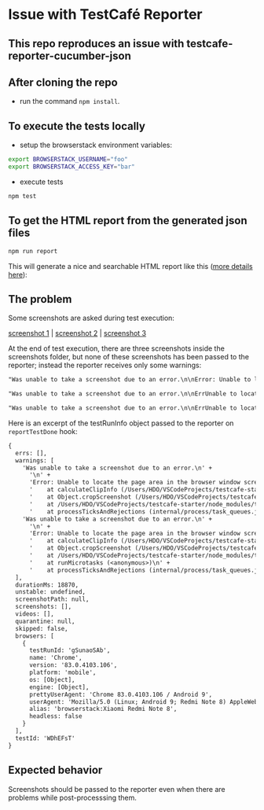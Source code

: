 # Issue with TestCafé Reporter

## This repo reproduces an issue with testcafe-reporter-cucumber-json

## After cloning the repo

- run the command `npm install`.

## To execute the tests locally

- setup the browserstack environment variables:

```sh
export BROWSERSTACK_USERNAME="foo"
export BROWSERSTACK_ACCESS_KEY="bar"
```

- execute tests

```sh
npm test
```

## To get the HTML report from the generated json files

```sh
npm run report
```

This will generate a nice and searchable HTML report like this ([more details here](https://github.com/hdorgeval/testcafe-reporter-cucumber-json)):

## The problem

Some screenshots are asked during test execution:

[screenshot 1](steps/i-enter-my-name.ts) |
[screenshot 2](steps/i-send-my-feedback-on-testcafe.ts) |
[screenshot 3](steps/a-xxx-message-should-appear-with-my-name.ts)

At the end of test execution, there are three screenshots inside the screenshots folder, but none of these screenshots has been passed to the reporter; instead the reporter receives only some warnings:

```txt
"Was unable to take a screenshot due to an error.\n\nError: Unable to locate the page area in the browser window screenshot at /Users/HDO/VSCodeProjects/reporter-issue/screenshots/2020-07-17_19-04-59/test-1/Chrome_83.0.4103.106_Android_9/1.png, because the page area mark with ID 2292367756 is not found in the screenshot.\n    at calculateClipInfo (/Users/HDO/VSCodeProjects/reporter-issue/node_modules/testcafe/src/screenshots/crop.js:114:19)\n    at Object.cropScreenshot (/Users/HDO/VSCodeProjects/reporter-issue/node_modules/testcafe/src/screenshots/crop.js:131:18)\n    at /Users/HDO/VSCodeProjects/reporter-issue/node_modules/testcafe/src/screenshots/capturer.js:137:40\n    at processTicksAndRejections (internal/process/task_queues.js:93:5)",

"Was unable to take a screenshot due to an error.\n\nErrUnable to locate the page area in the browser winscreenshot at /Users/HDO/VSCodeProjects/reporter-isscreenshots/2020-07-17_19-04-59/test-1/Chrome_83.0.4106_Android_9/2.png, because the page area mark with4066688373 is not found in the screenshot.\n   calculateClipInfo (/Users/HDO/VSCodeProjects/reporter-isnode_modules/testcafe/src/screenshots/crop.js:114:19)\nat Object.cropScreenshot (/Users/HDO/VSCodeProjereporter-issue/node_modules/testcafe/src/screenshots/cjs:131:18)\n    at /Users/HDO/VSCodeProjects/reporter-isnode_modules/testcafe/src/screenshots/captujs:137:40\n    at processTicksAndRejections (interprocess/task_queues.js:93:5)",

"Was unable to take a screenshot due to an error.\n\nErrUnable to locate the page area in the browser winscreenshot at /Users/HDO/VSCodeProjects/reporter-isscreenshots/2020-07-17_19-04-59/test-1/Chrome_83.0.4106_Android_9/3.png, because the page area mark with4249869253 is not found in the screenshot.\n   calculateClipInfo (/Users/HDO/VSCodeProjects/reporter-isnode_modules/testcafe/src/screenshots/crop.js:114:19)\nat Object.cropScreenshot (/Users/HDO/VSCodeProjereporter-issue/node_modules/testcafe/src/screenshots/cjs:131:18)\n    at /Users/HDO/VSCodeProjects/reporter-isnode_modules/testcafe/src/screenshots/captujs:137:40\n    at processTicksAndRejections (interprocess/task_queues.js:93:5)"
```

Here is an excerpt of the testRunInfo object passed to the reporter on `reportTestDone` hook:

```txt
{
  errs: [],
  warnings: [
    'Was unable to take a screenshot due to an error.\n' +
      '\n' +
      'Error: Unable to locate the page area in the browser window screenshot at /Users/HDO/VSCodeProjects/testcafe-starter/screenshots/2020-07-17_18-34-09/test-2/Chrome_83.0.4103.106_Android_9/1.png, because the page area mark with ID 1341325899 is not found in the screenshot.\n' +
      '    at calculateClipInfo (/Users/HDO/VSCodeProjects/testcafe-starter/node_modules/testcafe/src/screenshots/crop.js:114:19)\n' +
      '    at Object.cropScreenshot (/Users/HDO/VSCodeProjects/testcafe-starter/node_modules/testcafe/src/screenshots/crop.js:131:18)\n' +
      '    at /Users/HDO/VSCodeProjects/testcafe-starter/node_modules/testcafe/src/screenshots/capturer.js:137:40\n' +
      '    at processTicksAndRejections (internal/process/task_queues.js:93:5)',
    'Was unable to take a screenshot due to an error.\n' +
      '\n' +
      'Error: Unable to locate the page area in the browser window screenshot at /Users/HDO/VSCodeProjects/testcafe-starter/screenshots/2020-07-17_18-34-09/test-2/Chrome_83.0.4103.106_Android_9/2.png, because the page area mark with ID 3129705498 is not found in the screenshot.\n' +
      '    at calculateClipInfo (/Users/HDO/VSCodeProjects/testcafe-starter/node_modules/testcafe/src/screenshots/crop.js:114:19)\n' +
      '    at Object.cropScreenshot (/Users/HDO/VSCodeProjects/testcafe-starter/node_modules/testcafe/src/screenshots/crop.js:131:18)\n' +
      '    at /Users/HDO/VSCodeProjects/testcafe-starter/node_modules/testcafe/src/screenshots/capturer.js:137:40\n' +
      '    at runMicrotasks (<anonymous>)\n' +
      '    at processTicksAndRejections (internal/process/task_queues.js:93:5)'
  ],
  durationMs: 18870,
  unstable: undefined,
  screenshotPath: null,
  screenshots: [],
  videos: [],
  quarantine: null,
  skipped: false,
  browsers: [
    {
      testRunId: 'gSunaoSAb',
      name: 'Chrome',
      version: '83.0.4103.106',
      platform: 'mobile',
      os: [Object],
      engine: [Object],
      prettyUserAgent: 'Chrome 83.0.4103.106 / Android 9',
      userAgent: 'Mozilla/5.0 (Linux; Android 9; Redmi Note 8) AppleWebKit/537.36 (KHTML, like Gecko) Chrome/83.0.4103.106 Mobile Safari/537.36',
      alias: 'browserstack:Xiaomi Redmi Note 8',
      headless: false
    }
  ],
  testId: 'WDhEFsT'
}
```

## Expected behavior

Screenshots should be passed to the reporter even when there are problems while post-processsing them.
